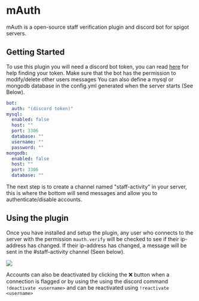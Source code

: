 # mAuth

mAuth is a open-source staff verification plugin and discord bot for spigot servers.

## Getting Started

To use this plugin you will need a discord bot token, you can read [here](https://www.writebots.com/discord-bot-token/) for help finding your token. Make sure that the bot has the permission to modify/delete other users messages 
You can also define a mysql or mongodb database in the config.yml generated when the server starts (See Below).

```yml
bot:
  auth: "(discord token)"
mysql:
  enabled: false
  host: ""
  port: 3306
  database: ""
  username: ""
  password: ""
mongodb:
  enabled: false
  host: ""
  port: 3306
  database: ""
```

The next step is to create a channel named "staff-activity" in your server, this is where the bottom will send messages and allow you to authenticate/disable accounts.

## Using the plugin

Once you have installed and setup the plugin, any user who connects to the server with the permission `mauth.verify` will be checked to see if their ip-address has changed. If their ip-address has changed, a message will be sent in the #staff-activity channel (Seen below).

<img src="https://i.imgur.com/hZiYUDG.png">

Accounts can also be deactivated by clicking the ❌ button when a connection is flagged or by using the using the discord command `!deactivate <username>` and can be reactivated using `!reactivate <username>`
